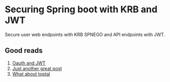 # Securing Spring boot with KRB and JWT
Secure user web endpoints with KRB SPNEGO and API endpoints with JWT. 

## Good reads

1. [Oauth and JWT](https://auth0.com/blog/securing-spring-boot-with-jwts/)
2. [Just another great post](https://medium.com/omarelgabrys-blog/microservices-with-spring-boot-authentication-with-jwt-part-3-fafc9d7187e8)
3. [What about toptal](https://www.toptal.com/java/rest-security-with-jwt-spring-security-and-java)
